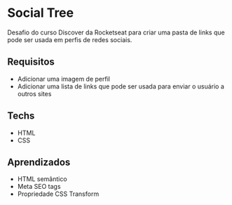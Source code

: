 # Social Tree

Desafio do curso Discover da Rocketseat para criar uma pasta de links que pode ser usada em perfis de redes sociais.

## Requisitos

-   Adicionar uma imagem de perfil
-   Adicionar uma lista de links que pode ser usada para enviar o usuário a outros sites

## Techs

-   HTML
-   CSS

## Aprendizados

-   HTML semântico
-   Meta SEO tags
-   Propriedade CSS Transform

